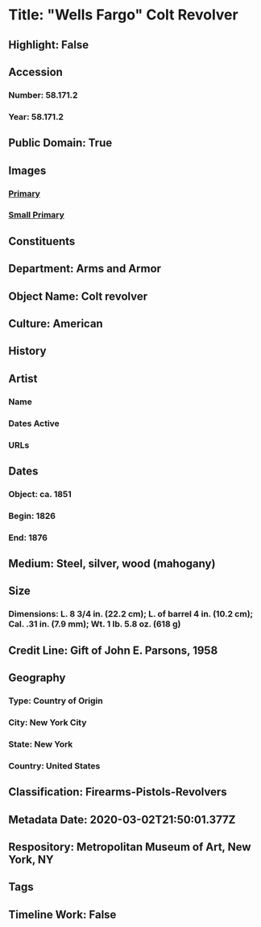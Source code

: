 # Title: "Wells Fargo" Colt Revolver
## Highlight: False
## Accession
### Number: 58.171.2
### Year: 58.171.2
## Public Domain: True
## Images
### [Primary](https://images.metmuseum.org/CRDImages/aa/original/58.171.2_167260_jan2015.jpg)
### [Small Primary](https://images.metmuseum.org/CRDImages/aa/web-large/58.171.2_167260_jan2015.jpg)
## Constituents
## Department: Arms and Armor
## Object Name: Colt revolver
## Culture: American
## History
## Artist
### Name
### Dates Active
### URLs
## Dates
### Object: ca. 1851
### Begin: 1826
### End: 1876
## Medium: Steel, silver, wood (mahogany)
## Size
### Dimensions: L. 8 3/4 in. (22.2 cm); L. of barrel 4 in. (10.2 cm); Cal. .31 in. (7.9 mm); Wt. 1 lb. 5.8 oz. (618 g)
## Credit Line: Gift of John E. Parsons, 1958
## Geography
### Type: Country of Origin
### City: New York City
### State: New York
### Country: United States
## Classification: Firearms-Pistols-Revolvers
## Metadata Date: 2020-03-02T21:50:01.377Z
## Respository: Metropolitan Museum of Art, New York, NY
## Tags
## Timeline Work: False